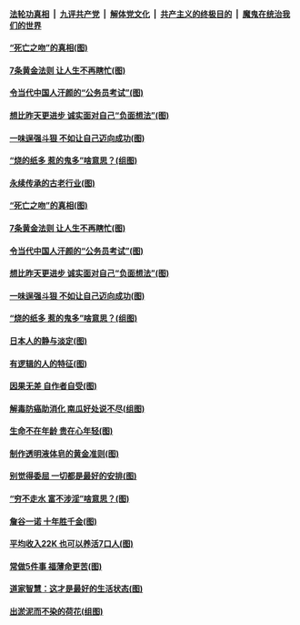 

####  [法轮功真相](../../../../basic/blob/master/README.md?t=07040602) &nbsp;|&nbsp; [九评共产党](../../../../9ping.md/blob/master/README.md?t=07040602) &nbsp;|&nbsp; [解体党文化](../../../../jtdwh.md/blob/master/README.md?t=07040602)  &nbsp;|&nbsp; [共产主义的终极目的](../../../../gczydzjmd.md/blob/master/README.md?t=07040602) &nbsp;|&nbsp; [魔鬼在统治我们的世界](../../../../mgztzwmdsj.md/blob/master/README.md?t=07040602) 

#### [“死亡之吻”的真相(图)](../pages/p8/938205.md?t=07040602) 

#### [7条黄金法则 让人生不再瞎忙(图)](../pages/p8/938472.md?t=07040602) 

#### [令当代中国人汗颜的“公务员考试”(图)](../pages/p8/938246.md?t=07040602) 

#### [想比昨天更进步 诚实面对自己“负面想法”(图)](../pages/p8/938419.md?t=07040602) 

#### [一味逞强斗狠 不如让自己迈向成功(图)](../pages/p8/937701.md?t=07040602) 

#### [“烧的纸多 惹的鬼多”啥意思？(组图)](../pages/p8/938393.md?t=07040602) 

#### [永续传承的古老行业(图)](../pages/p8/938548.md?t=07040602) 

#### [“死亡之吻”的真相(图)](../pages/p8/938205.md?t=07040602) 

#### [7条黄金法则 让人生不再瞎忙(图)](../pages/p8/938472.md?t=07040602) 

#### [令当代中国人汗颜的“公务员考试”(图)](../pages/p8/938246.md?t=07040602) 

#### [想比昨天更进步 诚实面对自己“负面想法”(图)](../pages/p8/938419.md?t=07040602) 

#### [一味逞强斗狠 不如让自己迈向成功(图)](../pages/p8/937701.md?t=07040602) 

#### [“烧的纸多 惹的鬼多”啥意思？(组图)](../pages/p8/938393.md?t=07040602) 

#### [日本人的静与淡定(图)](../pages/p8/936769.md?t=07040602) 

#### [有逻辑的人的特征(图)](../pages/p8/938239.md?t=07040602) 

#### [因果无差 自作者自受(图)](../pages/p8/938272.md?t=07040602) 

#### [解毒防癌助消化 南瓜好处说不尽(组图)](../pages/p8/937975.md?t=07040602) 

#### [生命不在年龄 贵在心年轻(图)](../pages/p8/937698.md?t=07040602) 

#### [制作透明液体皂的黄金准则(图)](../pages/p8/938207.md?t=07040602) 

#### [别觉得委屈 一切都是最好的安排(图)](../pages/p8/921940.md?t=07040602) 

#### [“穷不走水 富不涉淫”啥意思？(图)](../pages/p8/938176.md?t=07040602) 

#### [詹谷一诺 十年胜千金(图)](../pages/p8/937705.md?t=07040602) 

#### [平均收入22K 也可以养活7口人(图)](../pages/p8/938104.md?t=07040602) 

#### [常做5件事 福薄命更苦(图)](../pages/p8/937990.md?t=07040602) 

#### [道家智慧：这才是最好的生活状态(图)](../pages/p8/900827.md?t=07040602) 

#### [出淤泥而不染的荷花(组图)](../pages/p8/937863.md?t=07040602) 

